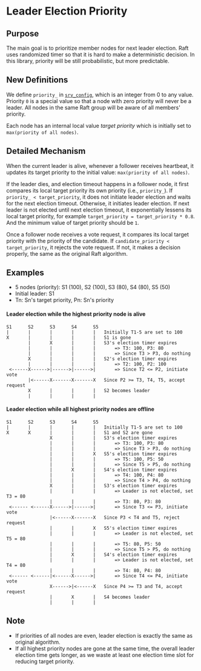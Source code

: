 Leader Election Priority
========================

Purpose
-------
The main goal is to prioritize member nodes for next leader election. Raft uses randomized timer so that it is hard to make a deterministic decision. In this library, priority will be still probabilistic, but more predictable.


New Definitions
---------------
We define `priority_` in [`srv_config`](../include/libnuraft/srv_config.hxx), which is an integer from 0 to any value. Priority `0` is a special value so that a node with zero priority will never be a leader. All nodes in the same Raft group will be aware of all members' priority.

Each node has an internal local value *target priority* which is initially set to `max(priority of all nodes)`.


Detailed Mechanism
------------------
When the current leader is alive, whenever a follower receives heartbeat, it updates its target priority to the initial value: `max(priority of all nodes)`.

If the leader dies, and election timeout happens in a follower node, it first compares its local target priority its own priority (i.e., `priority_`). If `priority_ < target_priority`, it does not initiate leader election and waits for the next election timeout. Otherwise, it initiates leader election. If next leader is not elected until next election timeout, it exponentially lessens its local target priority, for example `target_priority = target_priority * 0.8`. And the minimum value of target priority should be `1`.

Once a follower node receives a vote request, it compares its local target priority with the priority of the candidate. If `candidate_priority < target_priority`, it rejects the vote request. If not, it makes a decision properly, the same as the original Raft algorithm.


Examples
--------

* 5 nodes (priority): S1 (100), S2 (100), S3 (80), S4 (80), S5 (50)
* Initial leader: S1
* Tn: Sn's target priority, Pn: Sn's priority

#### Leader election while the highest priority node is alive ####
```
S1      S2      S3      S4      S5
|       |       |       |       |   Initially T1-5 are set to 100
X       |       |       |       |   S1 is gone
        |       X       |       |   S3's election timer expires
        |       |       |       |       => T3: 100, P3: 80
        |       |       |       |       => Since T3 > P3, do nothing
        X       |       |       |   S2's election timer expires
        |       |       |       |       => T2: 100, P2: 100
 <------X------>|------>|------>|       => Since T2 <= P2, initiate vote
        |<------X-------X-------X   Since P2 >= T3, T4, T5, accept request
        X       |       |       |   S2 becomes leader
        |       |       |       |
```

#### Leader election while all highest priority nodes are offline ###
```
S1      S2      S3      S4      S5
|       |       |       |       |   Initially T1-5 are set to 100
X       X       |       |       |   S1 and S2 are gone
                X       |       |   S3's election timer expires
                |       |       |       => T3: 100, P3: 80
                |       |       |       => Since T3 > P3, do nothing
                |       |       X   S5's election timer expires
                |       |       |       => T5: 100, P5: 50
                |       |       |       => Since T5 > P5, do nothing
                |       X       |   S4's election timer expires
                |       |       |       => T4: 100, P4: 80
                |       |       |       => Since T4 > P4, do nothing
                X       |       |   S3's election timer expires
                |       |       |       => Leader is not elected, set T3 = 80
                |       |       |       => T3: 80, P3: 80
 <------ <------X------>|------>|       => Since T3 <= P3, initiate vote
                |<------X-------X   Since P3 < T4 and T5, reject request
                |       |       X   S5's election timer expires
                |       |       |       => Leader is not elected, set T5 = 80
                |       |       |       => T5: 80, P5: 50
                |       |       |       => Since T5 > P5, do nothing
                |       X       |   S4's election timer expires
                |       |       |       => Leader is not elected, set T4 = 80
                |       |       |       => T4: 80, P4: 80
 <------ <------|<------X------>|       => Since T4 <= P4, initiate vote
                X------>|<------X   Since P4 >= T3 and T4, accept request
                |       X       |   S4 becomes leader
                |       |       |
```

Note
----
* If priorities of all nodes are even, leader election is exactly the same as original algorithm.
* If all highest priority nodes are gone at the same time, the overall leader election time gets longer, as we waste at least one election time slot for reducing target priority.


